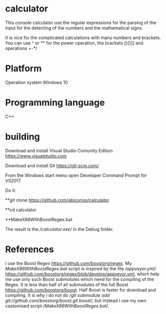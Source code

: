 # calculator
This console calculator use the regular expressions for the parsing of the input for the detecting of the numbers and the mathematical signs.

It is nice for the complicated calculations with many numbers and brackets. You can use ^ or ** for the power operation, the brackets (){}[] and operations +-*/

# Platform

Operation system Windows 10

# Programming language
C++

# building
Download and install Visual Studio Comunity Edition https://www.visualstudio.com

Download and install Git https://git-scm.com/

From the Windows start menu open Developer Command Prompt for VS2017 

Do it:

**git clone https://github.com/abicorios/calculator

**cd calculator

**MakeX86WithBoostRegex.bat

The result is the */calculator.exe/* in the Debug folder.

# References
I use the Boost Regex https://github.com/boostorg/regex. 
My *MakeX86WithBoostRegex.bat* script is inspired by the file */appveyor.yml/* https://github.com/boostorg/regex/blob/develop/appveyor.yml, which help me use only such Boost submolules which need for the compiling of the Regex. It is less than half of all submodules of the full Boost https://github.com/boostorg/boost. Half Boost is faster for download and compiling. It is why I do not do /*git submodule add git://github.com/boostorg/boost.git boost*/, but instead I use my own castomised script /*MakeX86WithBoostRegex.bat*/.
